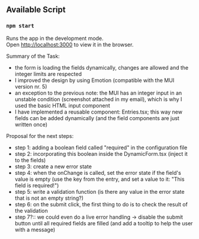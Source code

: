 ## Available Script

### `npm start`

Runs the app in the development mode.\
Open [http://localhost:3000](http://localhost:3000) to view it in the browser.

Summary of the Task:

- the form is loading the fields dynamically, changes are allowed and the integer limits are respected
- I improved the design by using Emotion (compatible with the MUI version nr. 5)
- an exception to the previous note: the MUI has an integer input in an unstable condition (screenshot attached in my email), which is why I used the basic HTML input component
- I have implemented a reusable component: Entries.tsx; this way new fields can be added dynamically (and the field components are just written once)

Proposal for the next steps:

- step 1: adding a boolean field called "required" in the configuration file
- step 2: incorporating this boolean inside the DynamicForm.tsx (inject it to the fields)
- step 3: create a new error state
- step 4: when the onChange is called, set the error state if the field's value is empty (use the key from the entry, and set a value to it: "This field is required!")
- step 5: write a validation function (is there any value in the error state that is not an empty string?)
- step 6: on the submit click, the first thing to do is to check the result of the validation
- step 7?:: we could even do a live error handling -> disable the submit button until all required fields are filled (and add a tooltip to help the user with a message)
